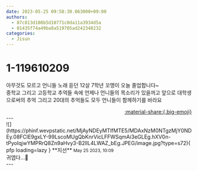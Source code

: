 ```yaml
---
date: 2023-05-25 09:58:30.063000+09:00
authors:
  - 87c813d108b5d10771c0da11a3934d5a
  - 01435f74a49ba8a519705ad242348232
categories:
  - Jisun
---
```


# 1-119610209

<div class="post-container" markdown="1">
<div class="content-container md-sidebar__scrollwrap" markdown="1">

아무것도 모르고 언니들 노래 듣던 12살 7학년 꼬맹이 오늘 졸업합니다~<br>중학교 그리고 고등학교 추억들 속에 언제나 언니들의 목소리가 있을꺼고 앞으로 대학생으로써의 추억 그리고 20대의 추억들도 모두 언니들이 함께하기를 바라요

</div>
</div>

<div style="text-align: right;" markdown="1">
<a href="https://weverse.io/fromis9/fanpost/1-119610209" style="text-align: right;">:material-share:{.big-emoji}</a>
</div>
---

<div class="comments-container md-sidebar__scrollwrap" markdown="1">
<div class="comment" markdown="1">
<div class='id-container' markdown="1">
![](https://phinf.wevpstatic.net/MjAyNDEyMTlfMTE5/MDAxNzM0NTgzMjY0NDEy.08FClE9gxLY-99LscoMUgQbKnrVicLFFWSqmAi3eGLEg.hXV0n-tPyoIqjwYMPRrQ8Zn9aHvy3-B2llL4LWAZ_bEg.JPEG/image.jpg?type=s72){ pfp loading=lazy }
**<span class="artist">지선</span>** <small>May 25 2023, 10:09</small><br>
</div>
<div class='comment-body' markdown="1">
귀엽다...🩶
</div>
</div>
</div>
---
